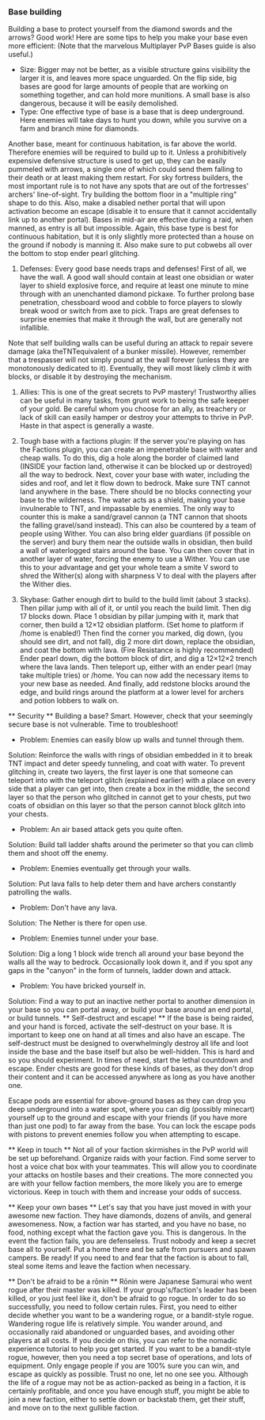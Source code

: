 ### Base building
Building a base to protect yourself from the diamond swords and the arrows? Good work! Here are some tips to help you make your base even more efficient: (Note that the marvelous Multiplayer PvP Bases guide is also useful.)

- Size: Bigger may not be better, as a visible structure gains visibility the larger it is, and leaves more space unguarded. On the flip side, big bases are good for large amounts of people that are working on something together, and can hold more munitions. A small base is also dangerous, because it will be easily demolished.
- Type: One effective type of base is a base that is deep underground. Here enemies will take days to hunt you down, while you survive on a farm and branch mine for diamonds.

Another base, meant for continuous habitation, is far above the world. Therefore enemies will be required to build up to it. Unless a prohibitively expensive defensive structure is used to get up, they can be easily pummeled with arrows, a single one of which could send them falling to their death or at least making them restart. For sky fortress builders, the most important rule is to not have any spots that are out of the fortresses' archers' line-of-sight. Try building the bottom floor in a "multiple ring" shape to do this.
Also, make a disabled nether portal that will upon activation become an escape (disable it to ensure that it cannot accidentally link up to another portal). Bases in mid-air are effective during a raid, when manned, as entry is all but impossible. Again, this base type is best for continuous habitation, but it is only slightly more protected than a house on the ground if nobody is manning it. Also make sure to put cobwebs all over the bottom to stop ender pearl glitching.
1. Defenses: Every good base needs traps and defenses! First of all, we have the wall. A good wall should contain at least one obsidian or water layer to shield explosive force, and require at least one minute to mine through with an unenchanted diamond pickaxe. To further prolong base penetration, chessboard wood and cobble to force players to slowly break wood or switch from axe to pick. Traps are great defenses to surprise enemies that make it through the wall, but are generally not infallible.

Note that self building walls can be useful during an attack to repair severe damage (aka theTNTequivalent of a bunker missile). However, remember that a trespasser will not simply pound at the wall forever (unless they are monotonously dedicated to it). Eventually, they will most likely climb it with blocks, or disable it by destroying the mechanism.
1. Allies: This is one of the great secrets to PvP mastery! Trustworthy allies can be useful in many tasks, from grunt work to being the safe keeper of your gold. Be careful whom you choose for an ally, as treachery or lack of skill can easily hamper or destroy your attempts to thrive in PvP. Haste in that aspect is generally a waste.

1. Tough base with a factions plugin: If the server you're playing on has the Factions plugin, you can create an impenetrable base with water and cheap walls. To do this, dig a hole along the border of claimed land (INSIDE your faction land, otherwise it can be blocked up or destroyed) all the way to bedrock. Next, cover your base with water, including the sides and roof, and let it flow down to bedrock. Make sure TNT cannot land anywhere in the base. There should be no blocks connecting your base to the wilderness. The water acts as a shield, making your base invulnerable to TNT, and impassable by enemies. The only way to counter this is make a sand/gravel cannon (a TNT cannon that shoots the falling gravel/sand instead). This can also be countered by a team of people using Wither. You can also bring elder guardians (if possible on the server) and bury them near the outside walls in obsidian, then build a wall of waterlogged stairs around the base. You can then cover that in another layer of water, forcing the enemy to use a Wither. You can use this to your advantage and get your whole team a smite V sword to shred the Wither(s) along with sharpness V to deal with the players after the Wither dies.

1. Skybase: Gather enough dirt to build to the build limit (about 3 stacks). Then pillar jump with all of it, or until you reach the build limit. Then dig 17 blocks down. Place 1 obsidian by pillar jumping with it, mark that corner, then build a 12×12 obsidian platform. (Set home to platform if /home is enabled!) Then find the corner you marked, dig down, (you should see dirt, and not fall), dig 2 more dirt down, replace the obsidian, and coat the bottom with lava. (Fire Resistance is highly recommended) Ender pearl down, dig the bottom block of dirt, and dig a 12×12×2 trench where the lava lands. Then teleport up, either with an ender pearl (may take multiple tries) or /home. You can now add the necessary items to your new base as needed. And finally, add redstone blocks around the edge, and build rings around the platform at a lower level for archers and potion lobbers to walk on.

** Security **
Building a base? Smart. However, check that your seemingly secure base is not vulnerable. Time to troubleshoot!

- Problem: Enemies can easily blow up walls and tunnel through them.

Solution: Reinforce the walls with rings of obsidian embedded in it to break TNT impact and deter speedy tunneling, and coat with water. To prevent glitching in, create two layers, the first layer is one that someone can teleport into with the teleport glitch (explained earlier) with a place on every side that a player can get into, then create a box in the middle, the second layer so that the person who glitched in cannot get to your chests, put two coats of obsidian on this layer so that the person cannot block glitch into your chests.
- Problem: An air based attack gets you quite often.

Solution: Build tall ladder shafts around the perimeter so that you can climb them and shoot off the enemy.
- Problem: Enemies eventually get through your walls.

Solution: Put lava falls to help deter them and have archers constantly patrolling the walls.
- Problem: Don't have any lava.

Solution: The Nether is there for open use.
- Problem: Enemies tunnel under your base.

Solution: Dig a long 1 block wide trench all around your base beyond the walls all the way to bedrock. Occasionally look down it, and if you spot any gaps in the "canyon" in the form of tunnels, ladder down and attack.
- Problem: You have bricked yourself in.

Solution: Find a way to put an inactive nether portal to another dimension in your base so you can portal away, or build your base around an end portal, or build tunnels.
** Self-destruct and escape! **
If the base is being raided, and your hand is forced, activate the self-destruct on your base. It is important to keep one on hand at all times and also have an escape. The self-destruct must be designed to overwhelmingly destroy all life and loot inside the base and the base itself but also be well-hidden. This is hard and so you should experiment. In times of need, start the lethal countdown and escape. Ender chests are good for these kinds of bases, as they don't drop their content and it can be accessed anywhere as long as you have another one.

Escape pods are essential for above-ground bases as they can drop you deep underground into a water spot, where you can dig (possibly minecart) yourself up to the ground and escape with your friends (if you have more than just one pod) to far away from the base. You can lock the escape pods with pistons to prevent enemies follow you when attempting to escape.

** Keep in touch **
Not all of your faction skirmishes in the PvP world will be set up beforehand. Organize raids with your faction. Find some server to host a voice chat box with your teammates. This will allow you to coordinate your attacks on hostile bases and their creations. The more connected you are with your fellow faction members, the more likely you are to emerge victorious. Keep in touch with them and increase your odds of success.

** Keep your own bases **
Let's say that you have just moved in with your awesome new faction. They have diamonds, dozens of anvils, and general awesomeness. Now, a faction war has started, and you have no base, no food, nothing except what the faction gave you. This is dangerous. In the event the faction fails, you are defenseless. Trust nobody and keep a secret base all to yourself. Put a home there and be safe from pursuers and spawn campers. Be ready! If you need to and fear that the faction is about to fall, steal some items and leave the faction when necessary.

** Don't be afraid to be a rōnin **
Rōnin were Japanese Samurai who went rogue after their master was killed. If your group's/faction's leader has been killed, or you just feel like it, don't be afraid to go rogue. In order to do so successfully, you need to follow certain rules. First, you need to either decide whether you want to be a wandering rogue, or a bandit-style rogue. Wandering rogue life is relatively simple. You wander around, and occasionally raid abandoned or unguarded bases, and avoiding other players at all costs. If you decide on this, you can refer to the nomadic experience tutorial to help you get started. If you want to be a bandit-style rogue, however, then you need a top secret base of operations, and lots of equipment. Only engage people if you are 100% sure you can win, and escape as quickly as possible. Trust no one, let no one see you. Although the life of a rogue may not be as action-packed as being in a faction, it is certainly profitable, and once you have enough stuff, you might be able to join a new faction, either to settle down or backstab them, get their stuff, and move on to the next gullible faction.


